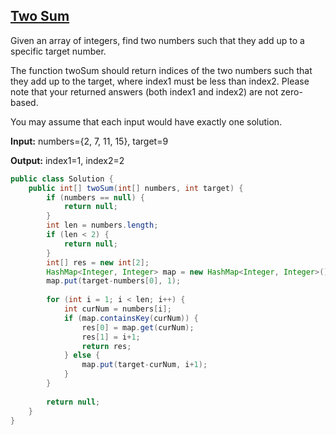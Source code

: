 ## [Two Sum](http://oj.leetcode.com/problems/two-sum/)

Given an array of integers, find two numbers such that they add up to a specific target number.

The function twoSum should return indices of the two numbers such that they add up to the target, where index1 must be less than index2. Please note that your returned answers (both index1 and index2) are not zero-based.

You may assume that each input would have exactly one solution.

**Input:** numbers={2, 7, 11, 15}, target=9

**Output:** index1=1, index2=2

``` java
public class Solution {
    public int[] twoSum(int[] numbers, int target) {
        if (numbers == null) {
            return null;
        }
        int len = numbers.length;
        if (len < 2) {
            return null;
        }
        int[] res = new int[2];
        HashMap<Integer, Integer> map = new HashMap<Integer, Integer>();
        map.put(target-numbers[0], 1);
        
        for (int i = 1; i < len; i++) {
            int curNum = numbers[i];
            if (map.containsKey(curNum)) {
                res[0] = map.get(curNum);
                res[1] = i+1;
                return res;
            } else {
                map.put(target-curNum, i+1);
            }
        }
        
        return null;
    }
}
```